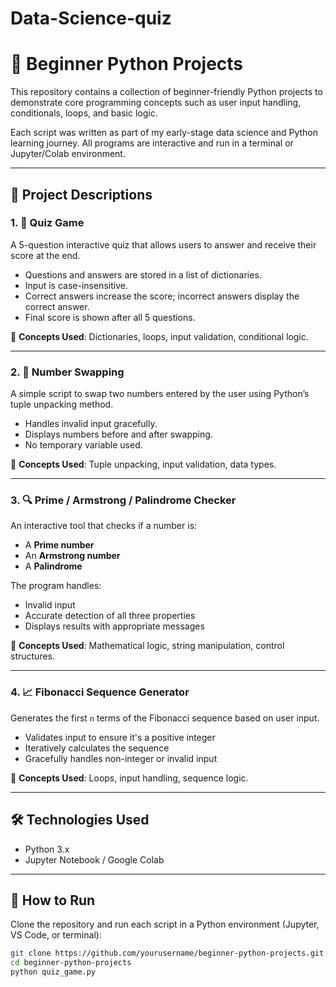 # Data-Science-quiz

# 🐍 Beginner Python Projects

This repository contains a collection of beginner-friendly Python projects to demonstrate core programming concepts such as user input handling, conditionals, loops, and basic logic.

Each script was written as part of my early-stage data science and Python learning journey. All programs are interactive and run in a terminal or Jupyter/Colab environment.

---

## 📌 Project Descriptions

### 1. 🧠 Quiz Game
A 5-question interactive quiz that allows users to answer and receive their score at the end.

- Questions and answers are stored in a list of dictionaries.
- Input is case-insensitive.
- Correct answers increase the score; incorrect answers display the correct answer.
- Final score is shown after all 5 questions.

🔹 **Concepts Used**: Dictionaries, loops, input validation, conditional logic.

---

### 2. 🔁 Number Swapping
A simple script to swap two numbers entered by the user using Python’s tuple unpacking method.

- Handles invalid input gracefully.
- Displays numbers before and after swapping.
- No temporary variable used.

🔹 **Concepts Used**: Tuple unpacking, input validation, data types.

---

### 3. 🔍 Prime / Armstrong / Palindrome Checker
An interactive tool that checks if a number is:
- A **Prime number**
- An **Armstrong number**
- A **Palindrome**

The program handles:
- Invalid input
- Accurate detection of all three properties
- Displays results with appropriate messages

🔹 **Concepts Used**: Mathematical logic, string manipulation, control structures.

---

### 4. 📈 Fibonacci Sequence Generator
Generates the first `n` terms of the Fibonacci sequence based on user input.

- Validates input to ensure it's a positive integer
- Iteratively calculates the sequence
- Gracefully handles non-integer or invalid input

🔹 **Concepts Used**: Loops, input handling, sequence logic.

---

## 🛠 Technologies Used
- Python 3.x
- Jupyter Notebook / Google Colab

---

## 🚀 How to Run
Clone the repository and run each script in a Python environment (Jupyter, VS Code, or terminal):

```bash
git clone https://github.com/yourusername/beginner-python-projects.git
cd beginner-python-projects
python quiz_game.py
